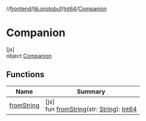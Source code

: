 //[frontend](../../../../index.md)/[lib.protobuf](../../index.md)/[Int64](../index.md)/[Companion](index.md)

# Companion

[js]\
object [Companion](index.md)

## Functions

| Name | Summary |
|---|---|
| [fromString](from-string.md) | [js]<br>fun [fromString](from-string.md)(str: [String](https://kotlinlang.org/api/latest/jvm/stdlib/kotlin/-string/index.html)): [Int64](../index.md) |
